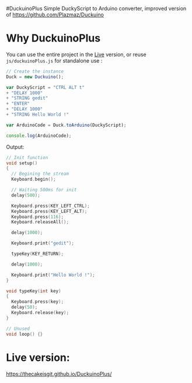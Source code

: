 #DuckuinoPlus
Simple DuckyScript to Arduino converter, improved version of https://github.com/Plazmaz/Duckuino

# Why DuckuinoPlus
You can use the entire project in the [Live](https://thecakeisgit.github.io/DuckuinoPlus/ "DuckuinoPlus Live") version, or reuse <code>js/duckuinoPlus.js</code> for standalone use :

```javascript
// Create the instance
Duck = new Duckuino();

var DuckyScript = "CTRL ALT t"
+ "DELAY 1000"
+ "STRING gedit"
+ "ENTER"
+ "DELAY 1000"
+ "STRING Hello World !"

var ArduinoCode = Duck.toArduino(DuckyScript); 

console.log(ArduinoCode);
```
Output:

```C
// Init function
void setup()
{
  // Begining the stream
  Keyboard.begin();

  // Waiting 500ms for init
  delay(500);

  Keyboard.press(KEY_LEFT_CTRL);
  Keyboard.press(KEY_LEFT_ALT);
  Keyboard.press(116);
  Keyboard.releaseAll();

  delay(1000);

  Keyboard.print("gedit");

  typeKey(KEY_RETURN);

  delay(1000);

  Keyboard.print("Hello World !");
}

void typeKey(int key)
{
  Keyboard.press(key);
  delay(50);
  Keyboard.release(key);
}

// Unused
void loop() {}
```

# Live version:
https://thecakeisgit.github.io/DuckuinoPlus/
